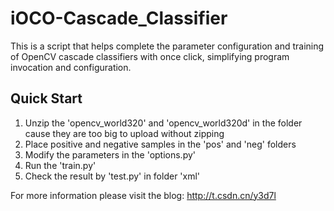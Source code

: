# iOCO-Cascade_Classifier
This is a script that helps complete the parameter configuration and training of OpenCV cascade classifiers with once click, simplifying program invocation and configuration.

## Quick Start
1. Unzip the 'opencv_world320' and 'opencv_world320d' in the folder cause they are too big to upload without zipping
2. Place positive and negative samples in the 'pos' and 'neg' folders
3. Modify the parameters in the 'options.py'
4. Run the 'train.py'
5. Check the result by 'test.py' in folder 'xml'

For more information please visit the blog: http://t.csdn.cn/y3d7l

